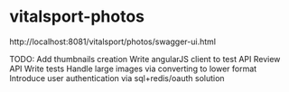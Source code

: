 # vitalsport-photos
http://localhost:8081/vitalsport/photos/swagger-ui.html

TODO:
Add thumbnails creation
Write angularJS client to test API
Review API
Write tests
Handle large images via converting to lower format
Introduce user authentication via sql+redis/oauth solution
